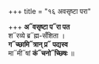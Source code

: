 +++
title = "१६ अवसृष्टा परा"

+++
**अ᳓वसृष्टा प᳓रा पत**  
श᳓रव्ये ब्र᳓ह्म-सँशिता ।   
**ग᳓च्छामि᳓त्रान् प्र᳓ पद्यस्व**  
मा᳓मी᳓षां **कं᳓चनो᳓च्छिषः** ॥
